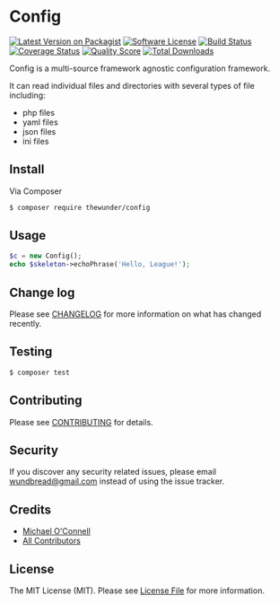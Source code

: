 # Config

[![Latest Version on Packagist][ico-version]][link-packagist]
[![Software License][ico-license]](LICENSE.md)
[![Build Status][ico-travis]][link-travis]
[![Coverage Status][ico-scrutinizer]][link-scrutinizer]
[![Quality Score][ico-code-quality]][link-code-quality]
[![Total Downloads][ico-downloads]][link-downloads]

Config is a multi-source framework agnostic configuration framework. 

It can read individual files and directories with several types of file including:

- php files
- yaml files
- json files
- ini files

## Install

Via Composer

``` bash
$ composer require thewunder/config
```

## Usage

``` php
$c = new Config();
echo $skeleton->echoPhrase('Hello, League!');
```

## Change log

Please see [CHANGELOG](CHANGELOG.md) for more information on what has changed recently.

## Testing

``` bash
$ composer test
```

## Contributing

Please see [CONTRIBUTING](CONTRIBUTING.md) for details.

## Security

If you discover any security related issues, please email wundbread@gmail.com instead of using the issue tracker.

## Credits

- [Michael O'Connell][link-author]
- [All Contributors][link-contributors]

## License

The MIT License (MIT). Please see [License File](LICENSE.md) for more information.

[ico-version]: https://img.shields.io/packagist/v/thewunder/config.svg?style=flat-square
[ico-license]: https://img.shields.io/badge/license-MIT-brightgreen.svg?style=flat-square
[ico-travis]: https://img.shields.io/travis/thewunder/config/master.svg?style=flat-square
[ico-scrutinizer]: https://img.shields.io/scrutinizer/coverage/g/thewunder/config.svg?style=flat-square
[ico-code-quality]: https://img.shields.io/scrutinizer/g/thewunder/config.svg?style=flat-square
[ico-downloads]: https://img.shields.io/packagist/dt/thewunder/config.svg?style=flat-square

[link-packagist]: https://packagist.org/packages/thewunder/config
[link-travis]: https://travis-ci.org/thewunder/config
[link-scrutinizer]: https://scrutinizer-ci.com/g/thewunder/config/code-structure
[link-code-quality]: https://scrutinizer-ci.com/g/thewunder/config
[link-downloads]: https://packagist.org/packages/thewunder/config
[link-author]: https://github.com/thewunder
[link-contributors]: ../../contributors
